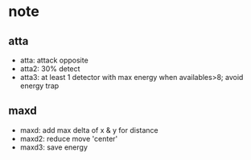 # note

## atta

* atta: attack opposite
* atta2: 30% detect
* atta3: at least 1 detector with max energy when availables>8; avoid energy trap

## maxd

* maxd: add max delta of x & y for distance
* maxd2: reduce move 'center'
* maxd3: save energy
